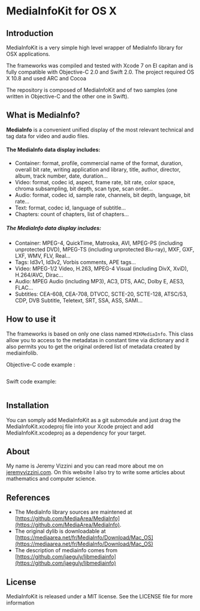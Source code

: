 # MediaInfoKit for OS X

## Introduction

MediaInfoKit is a very simple high level wrapper of MediaInfo library for OSX applications.

The frameworks was compiled and tested with Xcode 7 on El capitan and is fully compatible with Objective-C 2.0 and Swift 2.0. The project required OS X 10.8 and used ARC and Cocoa

The repository is composed of MediaInfoKit and of two samples (one written in Objective-C and the other one in Swift).

## What is MediaInfo?

**MediaInfo** is a convenient unified display of the most relevant technical and tag data for video and audio files.

#### The MediaInfo data display includes:

* Container: format, profile, commercial name of the format, duration, overall bit rate, writing application and library, title, author, director, album, track number, date, duration...
* Video: format, codec id, aspect, frame rate, bit rate, color space, chroma subsampling, bit depth, scan type, scan order...
* Audio: format, codec id, sample rate, channels, bit depth, language, bit rate...
* Text: format, codec id, language of subtitle...
* Chapters: count of chapters, list of chapters...

##### The MediaInfo data display includes:

* Container: MPEG-4, QuickTime, Matroska, AVI, MPEG-PS (including unprotected DVD), MPEG-TS (including unprotected Blu-ray), MXF, GXF, LXF, WMV, FLV, Real...
* Tags: Id3v1, Id3v2, Vorbis comments, APE tags...
* Video: MPEG-1/2 Video, H.263, MPEG-4 Visual (including DivX, XviD), H.264/AVC, Dirac...
* Audio: MPEG Audio (including MP3), AC3, DTS, AAC, Dolby E, AES3, FLAC...
* Subtitles: CEA-608, CEA-708, DTVCC, SCTE-20, SCTE-128, ATSC/53, CDP, DVB Subtitle, Teletext, SRT, SSA, ASS, SAMI...

## How to use it

The frameworks is based on only one class named `MIKMediaInfo`. This class allow you to access to the metadatas in constant time via dictionary and it also permits you to get the original ordered list of metadata created by mediainfolib.

Objective-C code example :

```

```

Swift code example:

```

```

## Installation

You can somply add MediaInfoKit as a git submodule and just drag the MediaInfoKit.xcodeproj file into your Xcode project and add MediaInfoKit.xcodeproj as a dependency for your target.

## About

My name is Jeremy Vizzini and you can read more about me on [jeremyvizzini.com](http://jeremyvizzini.com). On this website I also try to write some articles about mathematics and computer science.

## References

* The MediaInfo library sources are maintened at [https://github.com/MediaArea/MediaInfo](https://github.com/MediaArea/MediaInfo).
* The original dylib is downloadable at [https://mediaarea.net/fr/MediaInfo/Download/Mac_OS](https://mediaarea.net/fr/MediaInfo/Download/Mac_OS)
* The description of mediainfo comes from [https://github.com/jaeguly/libmediainfo](https://github.com/jaeguly/libmediainfo)

## License

MediaInfoKit is released under a MIT license. See the LICENSE file for more information
